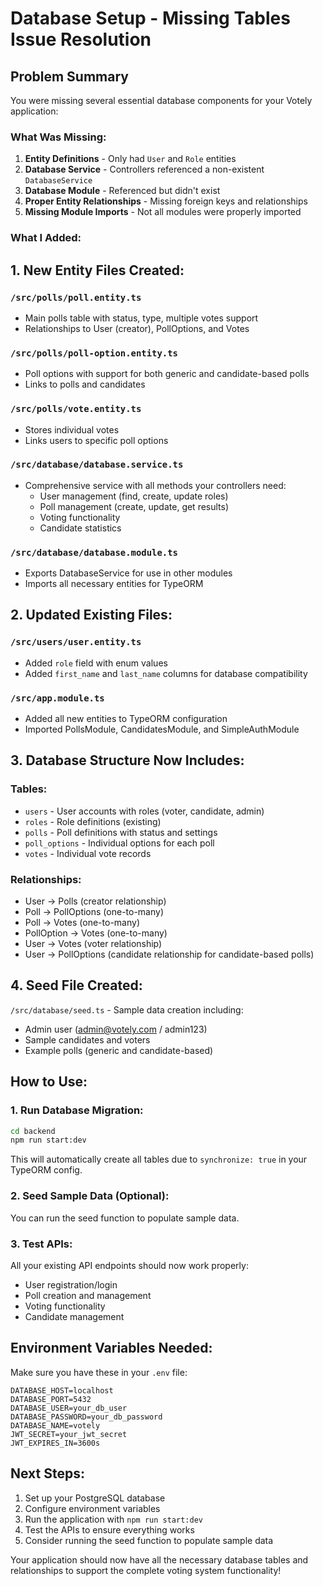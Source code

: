 # Database Setup - Missing Tables Issue Resolution

## Problem Summary
You were missing several essential database components for your Votely application:

### What Was Missing:
1. **Entity Definitions** - Only had `User` and `Role` entities
2. **Database Service** - Controllers referenced a non-existent `DatabaseService`
3. **Database Module** - Referenced but didn't exist
4. **Proper Entity Relationships** - Missing foreign keys and relationships
5. **Missing Module Imports** - Not all modules were properly imported

### What I Added:

## 1. New Entity Files Created:

### `/src/polls/poll.entity.ts`
- Main polls table with status, type, multiple votes support
- Relationships to User (creator), PollOptions, and Votes

### `/src/polls/poll-option.entity.ts`
- Poll options with support for both generic and candidate-based polls
- Links to polls and candidates

### `/src/polls/vote.entity.ts`
- Stores individual votes
- Links users to specific poll options

### `/src/database/database.service.ts`
- Comprehensive service with all methods your controllers need:
  - User management (find, create, update roles)
  - Poll management (create, update, get results)
  - Voting functionality
  - Candidate statistics

### `/src/database/database.module.ts`
- Exports DatabaseService for use in other modules
- Imports all necessary entities for TypeORM

## 2. Updated Existing Files:

### `/src/users/user.entity.ts`
- Added `role` field with enum values
- Added `first_name` and `last_name` columns for database compatibility

### `/src/app.module.ts`
- Added all new entities to TypeORM configuration
- Imported PollsModule, CandidatesModule, and SimpleAuthModule

## 3. Database Structure Now Includes:

### Tables:
- `users` - User accounts with roles (voter, candidate, admin)
- `roles` - Role definitions (existing)
- `polls` - Poll definitions with status and settings
- `poll_options` - Individual options for each poll
- `votes` - Individual vote records

### Relationships:
- User → Polls (creator relationship)
- Poll → PollOptions (one-to-many)
- Poll → Votes (one-to-many)
- PollOption → Votes (one-to-many)
- User → Votes (voter relationship)
- User → PollOptions (candidate relationship for candidate-based polls)

## 4. Seed File Created:
`/src/database/seed.ts` - Sample data creation including:
- Admin user (admin@votely.com / admin123)
- Sample candidates and voters
- Example polls (generic and candidate-based)

## How to Use:

### 1. Run Database Migration:
```bash
cd backend
npm run start:dev
```
This will automatically create all tables due to `synchronize: true` in your TypeORM config.

### 2. Seed Sample Data (Optional):
You can run the seed function to populate sample data.

### 3. Test APIs:
All your existing API endpoints should now work properly:
- User registration/login
- Poll creation and management
- Voting functionality
- Candidate management

## Environment Variables Needed:
Make sure you have these in your `.env` file:
```
DATABASE_HOST=localhost
DATABASE_PORT=5432
DATABASE_USER=your_db_user
DATABASE_PASSWORD=your_db_password
DATABASE_NAME=votely
JWT_SECRET=your_jwt_secret
JWT_EXPIRES_IN=3600s
```

## Next Steps:
1. Set up your PostgreSQL database
2. Configure environment variables
3. Run the application with `npm run start:dev`
4. Test the APIs to ensure everything works
5. Consider running the seed function to populate sample data

Your application should now have all the necessary database tables and relationships to support the complete voting system functionality!